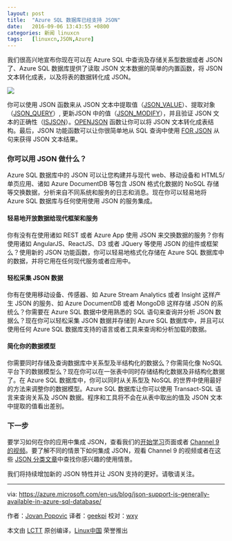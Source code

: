```yaml
---
layout: post
title:	"Azure SQL 数据库已经支持 JSON"
date:	2016-09-06 13:43:55 +0800 
categories:	新闻 linuxcn 
tags:	[linuxcn,JSON,Azure]
---
```



我们很高兴地宣布你现在可以在 Azure SQL 中查询及存储关系型数据或者 JSON 了、Azure SQL 数据库提供了读取 JSON 文本数据的简单的内置函数，将 JSON 文本转化成表，以及将表的数据转化成 JSON。


![](/Asserts/Images//attachment/album/201609/06/134401se3vua5qy341jyeh.png)


你可以使用 JSON 函数来从 JSON 文本中提取值（[JSON\_VALUE](https://msdn.microsoft.com/en-us/library/dn921898.aspx)）、提取对象（[JSON\_QUERY](https://msdn.microsoft.com/en-us/library/dn921884.aspx)）, 更新JSON 中的值（[JSON\_MODIFY](https://msdn.microsoft.com/en-us/library/dn921892.aspx)），并且验证 JSON 文本的正确性（[ISJSON](https://msdn.microsoft.com/en-us/library/dn921896.aspx)）。[OPENJSON](https://msdn.microsoft.com/en-us/library/dn921885.aspx) 函数让你可以将 JSON 文本转化成表结构。最后，JSON 功能函数可以让你很简单地从 SQL 查询中使用 [FOR JSON](https://msdn.microsoft.com/en-us/library/dn921882.aspx) 从句来获得 JSON 文本结果。


### 你可以用 JSON 做什么？


Azure SQL 数据库中的 JSON 可以让您构建并与现代 web、移动设备和 HTML5/单页应用、诸如 Azure DocumentDB 等包含 JSON 格式化数据的 NoSQL 存储等交换数据，分析来自不同系统和服务的日志和消息。现在你可以轻易地将 Azure SQL 数据库与任何使用使用 JSON 的服务集成。


#### 轻易地开放数据给现代框架和服务


你有没有在使用诸如 REST 或者 Azure App 使用 JSON 来交换数据的服务？你有使用诸如 AngularJS、ReactJS、D3 或者 JQuery 等使用 JSON 的组件或框架么？使用新的 JSON 功能函数，你可以轻易地格式化存储在 Azure SQL 数据库中的数据，并将它用在任何现代服务或者应用中。


#### 轻松采集 JSON 数据


你有在使用移动设备、传感器、如 Azure Stream Analytics 或者 Insight 这样产生 JSON 的服务、如 Azure DocumentDB 或者 MongoDB 这样存储 JSON 的系统么？你需要在 Azure SQL 数据中使用熟悉的 SQL 语句来查询并分析 JSON 数据么？现在你可以轻松采集 JSON 数据并存储到 Azure SQL 数据库中，并且可以使用任何 Azure SQL 数据库支持的语言或者工具来查询和分析加载的数据。


#### 简化你的数据模型


你需要同时存储及查询数据库中关系型及半结构化的数据么？你需简化像 NoSQL 平台下的数据模型么？现在你可以在一张表中同时存储结构化数据及非结构化数据了。在 Azure SQL 数据库中，你可以同时从关系型及 NoSQL 的世界中使用最好的方法来调整你的数据模型。Azure SQL 数据库让你可以使用 Transact-SQL 语言来查询关系及 JSON 数据。程序和工具将不会在从表中取出的值及 JSON 文本中提取的值看出差别。


### 下一步


要学习如何在你的应用中集成 JSON，查看我们的[开始学习](https://azure.microsoft.com/en-us/documentation/articles/sql-database-json-features/)页面或者 [Channel 9的视频](https://channel9.msdn.com/Shows/Data-Exposed/SQL-Server-2016-and-JSON-Support)。要了解不同的情景下如何集成 JSON，观看 Channel 9 的视频或者在这些 [JSON 分类文章](http://blogs.msdn.com/b/sqlserverstorageengine/archive/tags/json/)中查找你感兴趣的使用情景。


我们将持续增加新的 JSON 特性并让 JSON 支持的更好。请敬请关注。




---


via: <https://azure.microsoft.com/en-us/blog/json-support-is-generally-available-in-azure-sql-database/>


作者：[Jovan Popovic](https://azure.microsoft.com/en-us/blog/author/jovanpop/) 译者：[geekpi](https://github.com/geekpi) 校对：[wxy](https://github.com/wxy)


本文由 [LCTT](https://github.com/LCTT/TranslateProject) 原创编译，[Linux中国](https://linux.cn/) 荣誉推出
